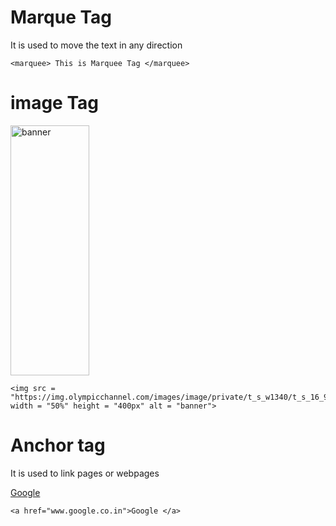# Marque Tag

It is used to move the text in any direction 

```
<marquee> This is Marquee Tag </marquee>
```


# image Tag

<img src = "https://img.olympicchannel.com/images/image/private/t_s_w1340/t_s_16_9_g_auto/f_auto/primary/slcr2uuknazrmtmcdfga" width = "50%" height = "400px" alt = "banner">

```
<img src = "https://img.olympicchannel.com/images/image/private/t_s_w1340/t_s_16_9_g_auto/f_auto/primary/slcr2uuknazrmtmcdfga" width = "50%" height = "400px" alt = "banner">
```

# Anchor tag

It is used to link pages or webpages

<a href="www.google.co.in">Google </a>

```
<a href="www.google.co.in">Google </a>
```
